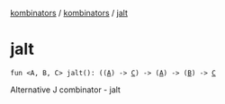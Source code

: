 [kombinators](../index.md) / [kombinators](index.md) / [jalt](./jalt.md)

# jalt

`fun <A, B, C> jalt(): ((`[`A`](jalt.md#A)`) -> `[`C`](jalt.md#C)`) -> (`[`A`](jalt.md#A)`) -> (`[`B`](jalt.md#B)`) -> `[`C`](jalt.md#C)

Alternative J combinator - jalt

